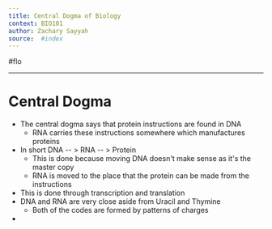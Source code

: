 ```yaml
---
title: Central Dogma of Biology
context: BIO101
author: Zachary Sayyah
source:  #index
---
```


#flo

---

# Central Dogma
 - The central dogma says that protein instructions are found in DNA
	 - RNA carries these instructions somewhere which manufactures proteins
 - In short DNA  -- > RNA -- > Protein
	 - This is done because moving DNA doesn't make sense as it's the master copy
	 - RNA is moved to the place that the protein can be made from the instructions
 - This is done through transcription and translation
 - DNA and RNA are very close aside from Uracil and Thymine
	 - Both of the codes are formed by patterns of charges
 - 
 